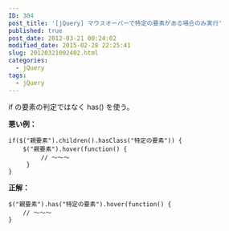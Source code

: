 ```yaml
---
ID: 304
post_title: '[jQuery] マウスオーバーで特定の要素がある場合のみ実行'
published: true
post_date: 2012-03-21 00:24:02
modified_date: 2015-02-28 22:25:41
slug: 20120321002402.html
categories:
  - jQuery
tags:
  - jQuery
---
```

if の要素の判定ではなく has() を使う。

<b>悪い例：</b>
```
if($("親要素").children().hasClass("特定の要素")) {
    $("親要素").hover(function() {
         // ～～～
     }
}
```

<b>正解：</b>
```
$("親要素").has("特定の要素").hover(function() {
    // ～～～
}
```